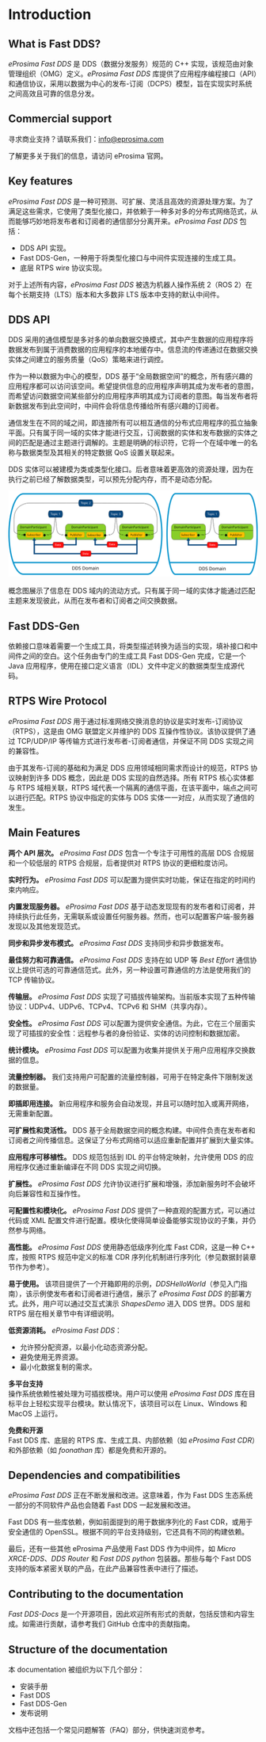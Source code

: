 # Introduction

## What is Fast DDS?

*eProsima Fast DDS* 是 DDS（数据分发服务）规范的 C++ 实现，该规范由对象管理组织（OMG）定义。*eProsima Fast DDS* 库提供了应用程序编程接口（API）和通信协议，采用以数据为中心的发布-订阅（DCPS）模型，旨在实现实时系统之间高效且可靠的信息分发。

## Commercial support

寻求商业支持？请联系我们：info@eprosima.com

了解更多关于我们的信息，请访问 eProsima 官网。

## Key features

*eProsima Fast DDS* 是一种可预测、可扩展、灵活且高效的资源处理方案。为了满足这些需求，它使用了类型化接口，并依赖于一种多对多的分布式网络范式，从而能够巧妙地将发布者和订阅者的通信部分分离开来。*eProsima Fast DDS* 包括：

- DDS API 实现。
- Fast DDS-Gen，一种用于将类型化接口与中间件实现连接的生成工具。
- 底层 RTPS wire 协议实现。

对于上述所有内容，*eProsima Fast DDS* 被选为机器人操作系统 2（ROS 2）在每个长期支持（LTS）版本和大多数非 LTS 版本中支持的默认中间件。

## DDS API

DDS 采用的通信模型是多对多的单向数据交换模式，其中产生数据的应用程序将数据发布到属于消费数据的应用程序的本地缓存中。信息流的传递通过在数据交换实体之间建立的服务质量（QoS）策略来进行调控。

作为一种以数据为中心的模型，DDS 基于“全局数据空间”的概念，所有感兴趣的应用程序都可以访问该空间。希望提供信息的应用程序声明其成为发布者的意图，而希望访问数据空间某些部分的应用程序声明其成为订阅者的意图。每当发布者将新数据发布到此空间时，中间件会将信息传播给所有感兴趣的订阅者。

通信发生在不同的域之间，即连接所有可以相互通信的分布式应用程序的孤立抽象平面。只有属于同一域的实体才能进行交互，订阅数据的实体和发布数据的实体之间的匹配是通过主题进行调解的。主题是明确的标识符，它将一个在域中唯一的名称与数据类型及其相关的特定数据 QoS 设置关联起来。

DDS 实体可以被建模为类或类型化接口。后者意味着更高效的资源处理，因为在执行之前已经了解数据类型，可以预先分配内存，而不是动态分配。

![DDS_concept](img/DDS_concept.svg)

概念图展示了信息在 DDS 域内的流动方式。只有属于同一域的实体才能通过匹配主题来发现彼此，从而在发布者和订阅者之间交换数据。

## Fast DDS-Gen

依赖接口意味着需要一个生成工具，将类型描述转换为适当的实现，填补接口和中间件之间的空白。这个任务由专门的生成工具 Fast DDS-Gen 完成，它是一个 Java 应用程序，使用在接口定义语言（IDL）文件中定义的数据类型生成源代码。

## RTPS Wire Protocol

*eProsima Fast DDS* 用于通过标准网络交换消息的协议是实时发布-订阅协议（RTPS），这是由 OMG 联盟定义并维护的 DDS 互操作性协议。该协议提供了通过 TCP/UDP/IP 等传输方式进行发布者-订阅者通信，并保证不同 DDS 实现之间的兼容性。

由于其发布-订阅的基础和为满足 DDS 应用领域相同需求而设计的规范，RTPS 协议映射到许多 DDS 概念，因此是 DDS 实现的自然选择。所有 RTPS 核心实体都与 RTPS 域相关联，RTPS 域代表一个隔离的通信平面，在该平面中，端点之间可以进行匹配。RTPS 协议中指定的实体与 DDS 实体一一对应，从而实现了通信的发生。

## Main Features

**两个 API 层次。** *eProsima Fast DDS* 包含一个专注于可用性的高层 DDS 合规层和一个较低层的 RTPS 合规层，后者提供对 RTPS 协议的更细粒度访问。

**实时行为。** *eProsima Fast DDS* 可以配置为提供实时功能，保证在指定的时间约束内响应。

**内置发现服务器。** *eProsima Fast DDS* 基于动态发现现有的发布者和订阅者，并持续执行此任务，无需联系或设置任何服务器。然而，也可以配置客户端-服务器发现以及其他发现范式。

**同步和异步发布模式。** *eProsima Fast DDS* 支持同步和异步数据发布。

**最佳努力和可靠通信。** *eProsima Fast DDS* 支持在如 UDP 等 *Best Effort* 通信协议上提供可选的可靠通信范式。此外，另一种设置可靠通信的方法是使用我们的 TCP 传输协议。

**传输层。** *eProsima Fast DDS* 实现了可插拔传输架构。当前版本实现了五种传输协议：UDPv4、UDPv6、TCPv4、TCPv6 和 SHM（共享内存）。

**安全性。** *eProsima Fast DDS* 可以配置为提供安全通信。为此，它在三个层面实现了可插拔的安全性：远程参与者的身份验证、实体的访问控制和数据加密。

**统计模块。** *eProsima Fast DDS* 可以配置为收集并提供关于用户应用程序交换数据的信息。

**流量控制器。** 我们支持用户可配置的流量控制器，可用于在特定条件下限制发送的数据量。

**即插即用连接。** 新应用程序和服务会自动发现，并且可以随时加入或离开网络，无需重新配置。

**可扩展性和灵活性。** DDS 基于全局数据空间的概念构建。中间件负责在发布者和订阅者之间传播信息。这保证了分布式网络可以适应重新配置并扩展到大量实体。

**应用程序可移植性。** DDS 规范包括到 IDL 的平台特定映射，允许使用 DDS 的应用程序仅通过重新编译在不同 DDS 实现之间切换。

**扩展性。** *eProsima Fast DDS* 允许协议进行扩展和增强，添加新服务时不会破坏向后兼容性和互操作性。

**可配置性和模块化。** *eProsima Fast DDS* 提供了一种直观的配置方式，可以通过代码或 XML 配置文件进行配置。模块化使得简单设备能够实现协议的子集，并仍然参与网络。

**高性能。** *eProsima Fast DDS* 使用静态低级序列化库 Fast CDR，这是一种 C++ 库，按照 RTPS 规范中定义的标准 CDR 序列化机制进行序列化（参见数据封装章节作为参考）。

**易于使用。** 该项目提供了一个开箱即用的示例，*DDSHelloWorld*（参见入门指南），该示例使发布者和订阅者进行通信，展示了 *eProsima Fast DDS* 的部署方式。此外，用户可以通过交互式演示 *ShapesDemo* 进入 DDS 世界。DDS 层和 RTPS 层在相关章节中有详细说明。

**低资源消耗。** *eProsima Fast DDS*：

- 允许预分配资源，以最小化动态资源分配。
- 避免使用无界资源。
- 最小化数据复制的需求。

**多平台支持**  
操作系统依赖性被处理为可插拔模块。用户可以使用 *eProsima Fast DDS* 库在目标平台上轻松实现平台模块。默认情况下，该项目可以在 Linux、Windows 和 MacOS 上运行。

**免费和开源**  
Fast DDS 库、底层的 RTPS 库、生成工具、内部依赖（如 *eProsima Fast CDR*）和外部依赖（如 *foonathan* 库）都是免费和开源的。

## Dependencies and compatibilities

*eProsima Fast DDS* 正在不断发展和改进。这意味着，作为 Fast DDS 生态系统一部分的不同软件产品也会随着 Fast DDS 一起发展和改进。

Fast DDS 有一些库依赖，例如前面提到的用于数据序列化的 Fast CDR，或用于安全通信的 OpenSSL。根据不同的平台支持级别，它还具有不同的构建依赖。

最后，还有一些其他 eProsima 产品使用 Fast DDS 作为中间件，如 *Micro XRCE-DDS*、*DDS Router* 和 *Fast DDS python* 包装器。那些与每个 Fast DDS 支持的版本紧密关联的产品，在此产品兼容性表中进行了描述。

## Contributing to the documentation

*Fast DDS-Docs* 是一个开源项目，因此欢迎所有形式的贡献，包括反馈和内容生成。如需进行贡献，请参考我们 GitHub 仓库中的贡献指南。

## Structure of the documentation

本 documentation 被组织为以下几个部分：

- 安装手册
- Fast DDS
- Fast DDS-Gen
- 发布说明

文档中还包括一个常见问题解答（FAQ）部分，供快速浏览参考。
